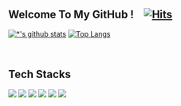 ## Welcome To My GitHub ! &ensp;  [![Hits](https://hits.seeyoufarm.com/api/count/incr/badge.svg?url=https%3A%2F%2Fgithub.com%2Fsunghyun-biblee%2Fhit-counter&count_bg=%23388FEB&title_bg=%23A8A8A8&icon=&icon_color=%23A4A4A4&title=hits&edge_flat=false)](https://hits.seeyoufarm.com)

[![*'s github stats](https://github-readme-stats.vercel.app/api?username=sunghyun-biblee)](https://github.com/sunghyun-biblee/github-readme-stats)
[![Top Langs](https://github-readme-stats.vercel.app/api/top-langs/?username=sunghyun-biblee&layout=compact)](https://github.com/sunghyun-biblee/github-readme-stats)

<br/>

## Tech Stacks

<div>
<img src="https://img.shields.io/badge/Git-F05032?style=flat-square&logo=git&logoColor=white"/>
<img src="https://img.shields.io/badge/JavaScript-F7DF1E?style=flat-square&logo=javascript&logoColor=black"/>
<img src="https://img.shields.io/badge/React-61DAFB?style=flat-square&logo=React&logoColor=black"/>
<img src="https://img.shields.io/badge/Tailwind CSS-06B6D4?style=flat-square&logo=Tailwind CSS&logoColor=white"/>
<img src="https://img.shields.io/badge/styled components-DB7093?style=flat-square&logo=styled-components&logoColor=white"/>
<img src="https://img.shields.io/badge/Typescript-3178C6?style=flat-square&logo=Typescript&logoColor=white"/>
</div>








